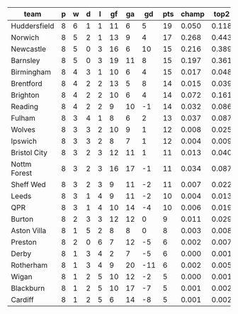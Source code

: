 |     team     | p | w | d | l | gf | ga | gd  | pts | champ | top2  | top3  | top4  |  5-7  | bot4  | bot3  | bot2  |
|--------------|---|---|---|---|----|----|-----|-----|-------|-------|-------|-------|-------|-------|-------|-------|
| Huddersfield | 8 | 6 | 1 | 1 | 11 |  6 |   5 |  19 | 0.050 | 0.118 | 0.194 | 0.274 | 0.234 | 0.022 | 0.011 | 0.005|
| Norwich      | 8 | 5 | 2 | 1 | 13 |  9 |   4 |  17 | 0.268 | 0.443 | 0.572 | 0.667 | 0.176 | 0.001 | 0.000 | 0.000|
| Newcastle    | 8 | 5 | 0 | 3 | 16 |  6 |  10 |  15 | 0.216 | 0.389 | 0.523 | 0.620 | 0.185 | 0.003 | 0.001 | 0.000|
| Barnsley     | 8 | 5 | 0 | 3 | 19 | 11 |   8 |  15 | 0.197 | 0.361 | 0.492 | 0.590 | 0.198 | 0.003 | 0.002 | 0.001|
| Birmingham   | 8 | 4 | 3 | 1 | 10 |  6 |   4 |  15 | 0.017 | 0.048 | 0.085 | 0.129 | 0.166 | 0.063 | 0.038 | 0.020|
| Brentford    | 8 | 4 | 2 | 2 | 13 |  5 |   8 |  14 | 0.015 | 0.039 | 0.075 | 0.124 | 0.162 | 0.071 | 0.043 | 0.023|
| Brighton     | 8 | 4 | 2 | 2 | 10 |  6 |   4 |  14 | 0.072 | 0.161 | 0.250 | 0.341 | 0.234 | 0.016 | 0.008 | 0.004|
| Reading      | 8 | 4 | 2 | 2 |  9 | 10 |  -1 |  14 | 0.032 | 0.086 | 0.147 | 0.215 | 0.214 | 0.031 | 0.018 | 0.010|
| Fulham       | 8 | 3 | 4 | 1 |  8 |  6 |   2 |  13 | 0.037 | 0.087 | 0.152 | 0.224 | 0.204 | 0.032 | 0.020 | 0.010|
| Wolves       | 8 | 3 | 3 | 2 | 10 |  9 |   1 |  12 | 0.008 | 0.025 | 0.046 | 0.076 | 0.114 | 0.122 | 0.080 | 0.045|
| Ipswich      | 8 | 3 | 3 | 2 |  8 |  7 |   1 |  12 | 0.004 | 0.009 | 0.018 | 0.031 | 0.063 | 0.228 | 0.163 | 0.099|
| Bristol City | 8 | 3 | 2 | 3 | 12 | 11 |   1 |  11 | 0.013 | 0.040 | 0.076 | 0.120 | 0.155 | 0.077 | 0.049 | 0.025|
| Nottm Forest | 8 | 3 | 2 | 3 | 16 | 17 |  -1 |  11 | 0.034 | 0.087 | 0.146 | 0.214 | 0.203 | 0.040 | 0.023 | 0.012|
| Sheff Wed    | 8 | 3 | 2 | 3 |  9 | 11 |  -2 |  11 | 0.007 | 0.022 | 0.042 | 0.068 | 0.108 | 0.131 | 0.087 | 0.052|
| Leeds        | 8 | 3 | 1 | 4 |  9 | 11 |  -2 |  10 | 0.004 | 0.013 | 0.028 | 0.048 | 0.089 | 0.167 | 0.117 | 0.072|
| QPR          | 8 | 3 | 1 | 4 | 10 | 14 |  -4 |  10 | 0.006 | 0.019 | 0.041 | 0.069 | 0.116 | 0.127 | 0.081 | 0.047|
| Burton       | 8 | 2 | 3 | 3 | 12 | 12 |   0 |   9 | 0.011 | 0.029 | 0.055 | 0.086 | 0.133 | 0.101 | 0.068 | 0.039|
| Aston Villa  | 8 | 1 | 5 | 2 |  8 |  8 |   0 |   8 | 0.003 | 0.008 | 0.017 | 0.030 | 0.058 | 0.242 | 0.177 | 0.109|
| Preston      | 8 | 2 | 0 | 6 |  7 | 12 |  -5 |   6 | 0.002 | 0.007 | 0.016 | 0.030 | 0.065 | 0.248 | 0.185 | 0.115|
| Derby        | 8 | 1 | 3 | 4 |  2 |  7 |  -5 |   6 | 0.000 | 0.001 | 0.002 | 0.005 | 0.012 | 0.572 | 0.481 | 0.363|
| Rotherham    | 8 | 1 | 3 | 4 |  9 | 20 | -11 |   6 | 0.002 | 0.005 | 0.010 | 0.018 | 0.044 | 0.322 | 0.243 | 0.163|
| Wigan        | 8 | 1 | 2 | 5 | 10 | 12 |  -2 |   5 | 0.000 | 0.001 | 0.002 | 0.004 | 0.012 | 0.539 | 0.441 | 0.323|
| Blackburn    | 8 | 1 | 2 | 5 | 10 | 17 |  -7 |   5 | 0.001 | 0.002 | 0.006 | 0.013 | 0.032 | 0.375 | 0.289 | 0.196|
| Cardiff      | 8 | 1 | 2 | 5 |  6 | 14 |  -8 |   5 | 0.001 | 0.002 | 0.004 | 0.006 | 0.023 | 0.467 | 0.377 | 0.268|
